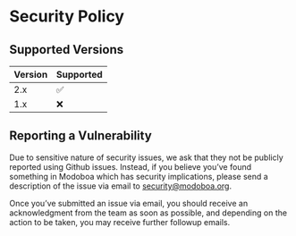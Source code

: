# Security Policy

## Supported Versions

| Version | Supported          |
| ------- | ------------------ |
| 2.x     | :white_check_mark: |
| 1.x     | :x:                |

## Reporting a Vulnerability

Due to sensitive nature of security issues, we ask that they not be publicly reported using Github issues. Instead, if you believe 
you’ve found something in Modoboa which has security implications, please send a description of the issue via email to security@modoboa.org.

Once you’ve submitted an issue via email, you should receive an acknowledgment from the team as soon as possible, 
and depending on the action to be taken, you may receive further followup emails.
